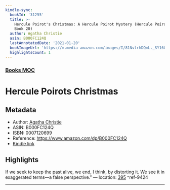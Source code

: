 ```yaml
---
kindle-sync:
  bookId: '31255'
  title: >-
    Hercule Poirot's Christmas: A Hercule Poirot Mystery (Hercule Poirot series
    Book 20)
  author: Agatha Christie
  asin: B000FC124Q
  lastAnnotatedDate: '2021-01-20'
  bookImageUrl: 'https://m.media-amazon.com/images/I/81NvlrhDQmL._SY160.jpg'
  highlightsCount: 1
---
```

### [Books MOC](Books%20MOC.md)

# Hercule Poirots Christmas

## Metadata
* Author: [Agatha Christie](https://www.amazon.comundefined)
* ASIN: B000FC124Q
* ISBN: 0007120699
* Reference: https://www.amazon.com/dp/B000FC124Q
* [Kindle link](kindle://book?action=open&asin=B000FC124Q)

## Highlights
If we seek to keep the past alive, we end, I think, by distorting it. We see it in exaggerated terms—a false perspective.” — location: [395](kindle://book?action=open&asin=B000FC124Q&location=395) ^ref-9424

---
